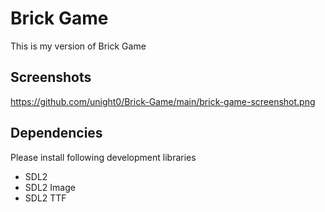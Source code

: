 # Brick Game
This is my version of Brick Game

## Screenshots
<https://github.com/unight0/Brick-Game/main/brick-game-screenshot.png>

## Dependencies
Please install following development libraries
- SDL2
- SDL2 Image
- SDL2 TTF
